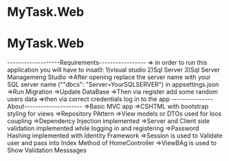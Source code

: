 # MyTask.Web
# MyTask.Web
-------------------Requirements-----------------
=> in order to run this application you will have to insatll:
1)visual studio
2)Sql Server
3)Sql Server Managemeng Studio
=>After opening replace the server name with your SQL server name (""dbcs": "Server=YourSQLSERVER") in appsettings.json
=>Run Migration 
=>Update DataBase
=>Then via register add some random users data 
=>then via correct credentials log in to the app
---------------About---------------------
=>Basic MVC app
=>CSHTML with bootstrap styling for views
=>Repository PAttern 
=>View models or DTOs used for loos coupling
=>Dependency Injection implemented
=>Server and Client side validation implemented while logging in and registering
=>Password Hashing implemented with Identity Framework
=>Session is used to Validate user and pass into Index Method of HomeController
=>ViewBAg is used to Show Validation Messsages 

